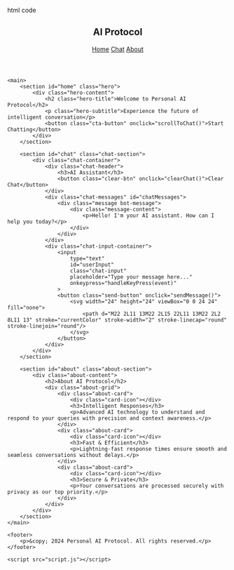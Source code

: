 html code 
<!DOCTYPE html>
<html lang="en">
<head>
    <meta charset="UTF-8">
    <meta name="viewport" content="width=device-width, initial-scale=1.0">
    <title>Personal AI Protocol</title>
    <link rel="stylesheet" href="style.css">
</head>
<body>
    <header>
        <nav class="navbar">
            <div class="nav-brand">
                <h1>AI Protocol</h1>
            </div>
            <div class="nav-links">
                <a href="#home">Home</a>
                <a href="#chat">Chat</a>
                <a href="#about">About</a>
            </div>
        </nav>
    </header>

    <main>
        <section id="home" class="hero">
            <div class="hero-content">
                <h2 class="hero-title">Welcome to Personal AI Protocol</h2>
                <p class="hero-subtitle">Experience the future of intelligent conversation</p>
                <button class="cta-button" onclick="scrollToChat()">Start Chatting</button>
            </div>
        </section>

        <section id="chat" class="chat-section">
            <div class="chat-container">
                <div class="chat-header">
                    <h3>AI Assistant</h3>
                    <button class="clear-btn" onclick="clearChat()">Clear Chat</button>
                </div>
                <div class="chat-messages" id="chatMessages">
                    <div class="message bot-message">
                        <div class="message-content">
                            <p>Hello! I'm your AI assistant. How can I help you today?</p>
                        </div>
                    </div>
                </div>
                <div class="chat-input-container">
                    <input 
                        type="text" 
                        id="userInput" 
                        class="chat-input" 
                        placeholder="Type your message here..."
                        onkeypress="handleKeyPress(event)"
                    >
                    <button class="send-button" onclick="sendMessage()">
                        <svg width="24" height="24" viewBox="0 0 24 24" fill="none">
                            <path d="M22 2L11 13M22 2L15 22L11 13M22 2L2 8L11 13" stroke="currentColor" stroke-width="2" stroke-linecap="round" stroke-linejoin="round"/>
                        </svg>
                    </button>
                </div>
            </div>
        </section>

        <section id="about" class="about-section">
            <div class="about-content">
                <h2>About AI Protocol</h2>
                <div class="about-grid">
                    <div class="about-card">
                        <div class="card-icon"></div>
                        <h3>Intelligent Responses</h3>
                        <p>Advanced AI technology to understand and respond to your queries with precision and context awareness.</p>
                    </div>
                    <div class="about-card">
                        <div class="card-icon"></div>
                        <h3>Fast & Efficient</h3>
                        <p>Lightning-fast response times ensure smooth and seamless conversations without delays.</p>
                    </div>
                    <div class="about-card">
                        <div class="card-icon"></div>
                        <h3>Secure & Private</h3>
                        <p>Your conversations are processed securely with privacy as our top priority.</p>
                    </div>
                </div>
            </div>
        </section>
    </main>

    <footer>
        <p>&copy; 2024 Personal AI Protocol. All rights reserved.</p>
    </footer>

    <script src="script.js"></script>
</body>
</html>
